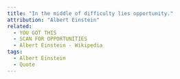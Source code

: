 ```yaml
---
title: "In the middle of difficulty lies opportunity."
attribution: "Albert Einstein"
related:
  - YOU GOT THIS
  - SCAN FOR OPPORTUNITIES
  - Albert Einstein - Wikipedia
tags:
  - Albert Einstein
  - Quote
---
```

